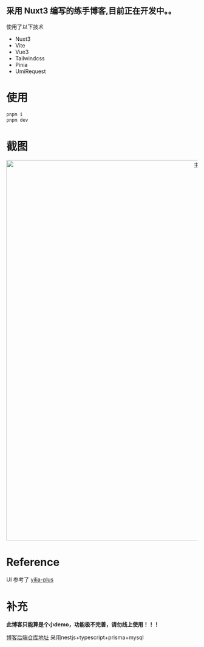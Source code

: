 ## 采用 Nuxt3 编写的练手博客,目前正在开发中。。

使用了以下技术

- Nuxt3
- Vite
- Vue3
- Tailwindcss
- Pinia
- UmiRequest

# 使用

```sh
pnpm i
pnpm dev
```

# 截图

<p align="middle">
<img src="https://cdn.jsdelivr.net/gh/suemor233/static@main/img/image2.jpg" width="1000" alt="主页" />
</p>

# Reference
UI 参考了 [yilia-plus](https://github.com/JoeyBling/hexo-theme-yilia-plus)

# 补充
**此博客只能算是个小demo，功能极不完善，请勿线上使用！！！**


[博客后端仓库地址](https://github.com/suemor233/MyBlog-Server) 采用nestjs+typescript+prisma+mysql
